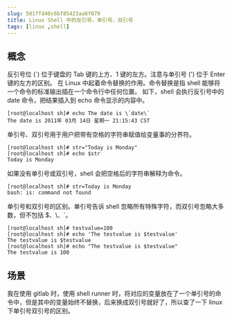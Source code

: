 ```yaml
---
slug: 581ffd40c6bf85423aa6f079
title: Linux Shell 中的反引号，单引号，双引号
tags: [linux ,shell]
---
```


## 概念
反引号位 (\`) 位于键盘的 Tab 键的上方、1 键的左方。注意与单引号 (\') 位于 Enter 键的左方的区别。
在 Linux 中起着命令替换的作用。命令替换是指 shell 能够将一个命令的标准输出插在一个命令行中任何位置。
如下，shell 会执行反引号中的 date 命令，把结果插入到 echo 命令显示的内容中。
```
[root@localhost sh]# echo The date is \`date\`
The date is 2011年 03月 14日 星期一 21:15:43 CST
```
单引号、双引号用于用户把带有空格的字符串赋值给变量事的分界符。
```
[root@localhost sh]# str="Today is Monday"
[root@localhost sh]# echo $str
Today is Monday
```
如果没有单引号或双引号，shell 会把空格后的字符串解释为命令。
```
[root@localhost sh]# str=Today is Monday
bash: is: command not found
```
单引号和双引号的区别。单引号告诉 shell 忽略所有特殊字符，而双引号忽略大多数，但不包括 $、\、`。
```
[root@localhost sh]# testvalue=100
[root@localhost sh]# echo 'The testvalue is $testvalue'
The testvalue is $testvalue
[root@localhost sh]# echo "The testvalue is $testvalue"
The testvalue is 100
```

## 场景
我在使用 gitlab 时，使用 shell runner 时，将对应的变量放在了一个单引号的命令中，但是其中的变量始终不替换，后来换成双引号就好了，所以查了一下 linux 下单引号双引号的区别。
